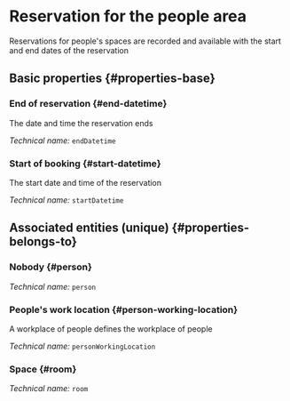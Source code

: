 # Reservation for the people area
<!--- THIS FILE IS GENERATED PLEASE DO NOT EDIT IT DIRECTLY --->

Reservations for people's spaces are recorded and available with the start and end dates of the reservation

## Basic properties {#properties-base}

### End of reservation {#end-datetime}

The date and time the reservation ends

*Technical name:* ```endDatetime```

### Start of booking {#start-datetime}

The start date and time of the reservation

*Technical name:* ```startDatetime```


## Associated entities (unique) {#properties-belongs-to}

### Nobody {#person}



*Technical name:* ```person```

### People's work location {#person-working-location}

A workplace of people defines the workplace of people

*Technical name:* ```personWorkingLocation```

### Space {#room}



*Technical name:* ```room```





